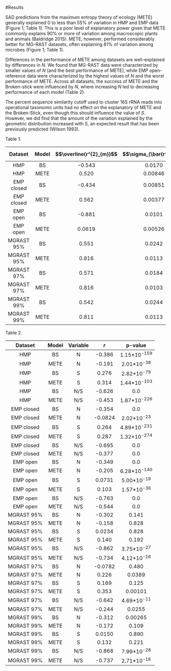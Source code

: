 #Results

SAD predictions from the maximum entropy theory of ecology (METE) generally explained 0 to less than 55% of variation in HMP and EMP data (Figure 1; Table 1).
This is a poor level of explanatory power given that METE commonly explains 90% or more of variation among macroscopic plants and animals (Baldridge 2015). METE, however, performed considerably better for MG-RAST datasets, often explaining 81% of variation among microbes (Figure 1; Table 1). 

Differences in the performance of METE among datasets are well-explained by differences in *N*.
We found that MG-RAST data were characterized by smaller values of *N* (and the best performance of METE), while EMP open-reference data were characterized by the highest values of *N* and the worst performance of METE.
Across all datasets, the success of METE and the Broken-stick were influenced by *N*, where increasing *N* led to decreasing performance of each model (Table 2).

The percent sequence similarity cutoff used to cluster 16S rRNA reads into operational taxonomic units had no effect on the explanatory of METE and the Broken-Stick, even though this should influence the value of *S*. However, we did find that the amount of the variation explained by the geometric distribution increased with *S*, an expected result that has been previously predicted (Wilson 1993).


Table 1.

| Dataset | Model | $$\overline{r^{2}_{m}}$$ | $$\sigma_{\bar{r^{2}}}$$ | $$N$$ | $$S$$ |
|:--------:|:-----:|:-------:|:------:|:----:|:-----:|
|  HMP     |  BS | -0.543  | 0.0170  | 5050 | 78 |
|  HMP     |  METE   | 0.520   | 0.00846 ||
|EMP closed|  BS | -0.434  | 0.00851 | 44779 | 1189 |
|EMP closed|  METE   | 0.562   | 0.00377 ||
|EMP open  |  BS | -0.881  | 0.0101  | 88751 | 7247 |
|EMP open  |  METE   | 0.0619  | 0.00526 ||
|MGRAST 95%|  BS | 0.551   | 0.0242  | 1200 | 247|
|MGRAST 95%|  METE   | 0.816   | 0.0113  ||
|MGRAST 97%|  BS | 0.571   | 0.0184  | 929 | 210|
|MGRAST 97%|  METE   | 0.816   | 0.0103  ||
|MGRAST 99%|  BS | 0.542   | 0.0244  | 1148 | 235 |
|MGRAST 99%|  METE   | 0.811   | 0.0113  ||




Table 2. 

| Dataset      | Model | Variable |  $r$  | p-value |
|:------------:|:-----:|:--------:|:-----:|:-------:|
|   HMP        |   BS  |     N    |-0.386 |   1.15*10<sup>-159</sup>   |
|   HMP        |  METE |     N    |-0.191 |   2.01*10<sup>-38</sup>   |
|   HMP        |   BS  |     S    | 0.276 |   2.82*10<sup>-79</sup>      |
|   HMP        |  METE |     S    | 0.314 |   1.44*10<sup>-103</sup>       |
|   HMP        |   BS  |    N/S   |-0.626 |   0.0   |
|   HMP        |  METE |    N/S   |-0.453 |   1.87*10<sup>-226</sup>       |
|   EMP closed |   BS  |     N    |-0.354 |   0.0   |
|   EMP closed |  METE |     N    |-0.0824| 2.02*10<sup>-23</sup> |
|   EMP closed |   BS  |     S    | 0.264 |  4.89*10<sup>-231</sup>       |
|   EMP closed |  METE |     S    | 0.287 |1.32*10<sup>-274</sup>        |
|   EMP closed |   BS  |    N/S   |-0.695 |   0.0   |
|   EMP closed |  METE |    N/S   |-0.377 |   0.0   |
|   EMP open   |  BS   |    N     |-0.349 |   0.0   |
|   EMP open   |  METE |    N     |-0.205 |   6.28*10<sup>-140</sup>      |
|   EMP open   |  BS   |    S     | 0.0731| 5.00*10<sup>-19</sup>         |
|   EMP open   |  METE |    S     | 0.103 | 1.57*10<sup>-36</sup>        |
|   EMP open   |  BS   |    N/S   |-0.763 | 0.0      |
|   EMP open   |  METE |    N/S   |-0.544 | 0.0      |
|   MGRAST 95% |  BS   |     N    | -0.302 | 0.141 |
|   MGRAST 95% |  METE |     N    | -0.158 | 0.828 |
|   MGRAST 95% |  BS   |     S    | 0.0234 | 0.828 |
|   MGRAST 95% |  METE |     S    | 0.140 | 0.192 |
|   MGRAST 95% |  BS   |     N/S  | -0.862 | 3.75*10<sup>-27</sup> | 
|   MGRAST 95% |  METE |     N/S  |-0.734 | 4.12*10<sup>-16</sup> | 
|   MGRAST 97% |  BS   |     N    | -0.0782 | 0.480 |
|   MGRAST 97% |  METE |     N    | 0.226 | 0.0389 |
|   MGRAST 97% |  BS   |     S    | 0.169 | 0.125 |
|   MGRAST 97% |  METE |     S    | 0.353 | 0.00101 |
|   MGRAST 97% |  BS   |     N/S  | -0.642 | 4.69*10<sup>-11</sup> |
|   MGRAST 97% |  METE |     N/S  | -0.244 | 0.0255 |
|   MGRAST 99% |  BS   |     N    | -0.312 | 0.00265 |
|   MGRAST 99% |  METE |     N    | -0.172 | 0.109 |
|   MGRAST 99% |  BS   |     S    | 0.0150 | 0.890 |
|   MGRAST 99% |  METE |     S    | 0.132 | 0.221 |
|   MGRAST 99% |  BS   |     N/S  | -0.868 | 7.99*10<sup>-28</sup> |
|   MGRAST 99% |  METE |     N/S  | -0.737 | 2.71*10<sup>-16</sup> |
